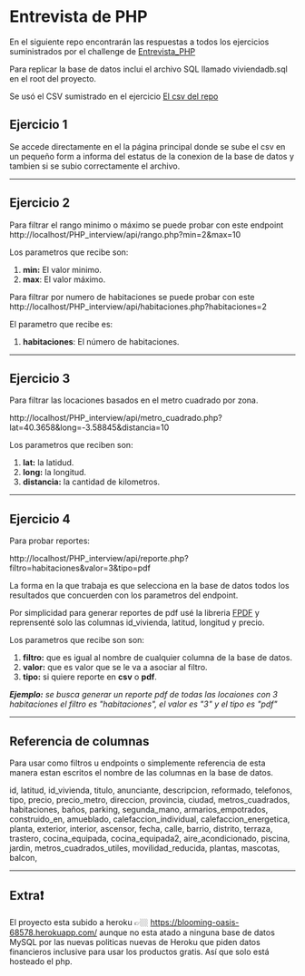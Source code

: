 # Entrevista de PHP

En el siguiente repo encontrarán las respuestas a todos los ejercicios suministrados por el challenge de [Entrevista_PHP](https://github.com/leangasoftware/php-interview)

Para replicar la base de datos inclui el archivo SQL llamado viviendadb.sql en el root del proyecto.

Se usó el CSV sumistrado en el ejercicio [El csv del repo](https://gist.github.com/leifermendez/627650290d3edaeb420eef50395da73f)

## Ejercicio 1

Se accede directamente en el la página principal donde se sube el csv en un pequeño form a informa del estatus de la conexion de la base de datos y tambien si se subio correctamente el archivo.

---

## Ejercicio 2

Para filtrar el rango minimo o máximo se puede probar con este endpoint
http://localhost/PHP_interview/api/rango.php?min=2&max=10

Los parametros que recibe son:

1. **min:** El valor minimo.
2. **max**: El valor máximo.

Para filtrar por numero de habitaciones se puede probar con este
http://localhost/PHP_interview/api/habitaciones.php?habitaciones=2

El parametro que recibe es:

1. **habitaciones**: El número de habitaciones.

---

## Ejercicio 3

Para filtrar las locaciones basados en el metro cuadrado por zona.

http://localhost/PHP_interview/api/metro_cuadrado.php?lat=40.3658&long=-3.58845&distancia=10

Los parametros que reciben son:

1. **lat:** la latidud.
2. **long:** la longitud.
3. **distancia:** la cantidad de kilometros.

---

## Ejercicio 4

Para probar reportes:

http://localhost/PHP_interview/api/reporte.php?filtro=habitaciones&valor=3&tipo=pdf

La forma en la que trabaja es que selecciona en la base de datos todos los resultados que concuerden con los parametros del endpoint.

Por simplicidad para generar reportes de pdf usé la libreria [FPDF](http://www.fpdf.org/) y reprensenté solo las columnas id_vivienda, latitud, longitud y precio.

Los parametros que recibe son son:

1. **filtro:** que es igual al nombre de cualquier columna de la base de datos.
2. **valor:** que es valor que se le va a asociar al filtro.
3. **tipo:** si quiere reporte en **csv** o **pdf**.

_**Ejemplo:** se busca generar un reporte pdf de todas las locaiones con 3 habitaciones
el filtro es "habitaciones", el valor es "3" y el tipo es "pdf"_

---

## Referencia de columnas

Para usar como filtros u endpoints o simplemente referencia de esta manera estan escritos el nombre de las columnas en la base de datos.

id, latitud, id_vivienda, titulo, anunciante, descripcion, reformado, telefonos, tipo, precio, precio_metro, direccion, provincia, ciudad, metros_cuadrados, habitaciones, baños, parking, segunda_mano, armarios_empotrados, construido_en, amueblado, calefaccion_individual, calefaccion_energetica, planta, exterior, interior, ascensor, fecha, calle, barrio, distrito, terraza, trastero, cocina_equipada, cocina_equipada2, aire_acondicionado, piscina, jardin, metros_cuadrados_utiles, movilidad_reducida, plantas, mascotas, balcon,

---

## Extra❗

El proyecto esta subido a heroku 👉🏼 https://blooming-oasis-68578.herokuapp.com/ aunque no esta atado a ninguna base de datos MySQL por las nuevas politicas nuevas de Heroku que piden datos financieros inclusive para usar los productos gratis. Así que solo está hosteado el php.
